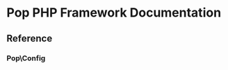 Pop PHP Framework Documentation
===============================

Reference
---------

### Pop\Config
